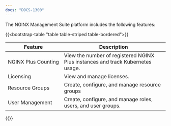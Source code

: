 ```yaml
---
docs: "DOCS-1300"
---
```


The NGINX Management Suite platform includes the following features:

{{<bootstrap-table "table table-striped table-bordered">}}

| Feature                       | Description                                                                    |
|-------------------------------|--------------------------------------------------------------------------------|
| NGINX&nbsp;Plus&nbsp;Counting | View the number of registered NGINX Plus instances and track Kubernetes usage. |
| Licensing                     | View and manage licenses.                                                      |
| Resource Groups               | Create, configure, and manage resource groups                                  |
| User Management               | Create, configure, and manage roles, users, and user groups.                   |

{{</bootstrap-table>}}
